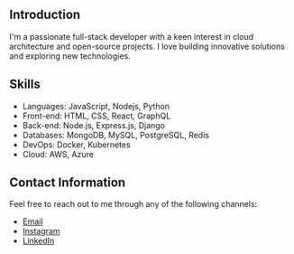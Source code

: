 ## Introduction

I'm a passionate full-stack developer with a keen interest in cloud architecture and open-source projects. I love building innovative solutions and exploring new technologies.

## Skills

- Languages: JavaScript, Nodejs, Python
- Front-end: HTML, CSS, React, GraphQL
- Back-end: Node.js, Express.js, Django
- Databases: MongoDB, MySQL, PostgreSQL, Redis
- DevOps: Docker, Kubernetes
- Cloud: AWS, Azure
<!---
## Projects

### Project 1: [Project Name](link-to-repository)
A brief description of the project, its purpose, and the technologies used. Feel free to add a screenshot or a demo link if available.

### Project 2: [Project Name](link-to-repository)
Another exciting project you've worked on. Highlight its features, the problem it solves, and any notable achievements or challenges faced during development.

### Project 3: [Project Name](link-to-repository)
You can include as many projects as you like. Showcase a diverse range of projects to demonstrate your versatility and expertise.

## Open-Source Contributions

- [Contribution 1](link-to-contribution): A brief description of your contribution and its impact on the project.
- [Contribution 2](link-to-contribution): Discuss another meaningful contribution you made to an open-source project.

## Blog

I love sharing my knowledge through blog posts and tutorials. Check out some of my recent articles:

- [Article 1](link-to-article): A concise summary of the article and its key takeaways.
- [Article 2](link-to-article): Explore another insightful piece that you've written.
-->
## Contact Information

Feel free to reach out to me through any of the following channels:

- [Email](mailto:hfalahi@gmailcom)
- [Instagram](https://www.instagram.com/artinfalahii/)
- [LinkedIn](https://www.linkedin.com/in/falahii/)
